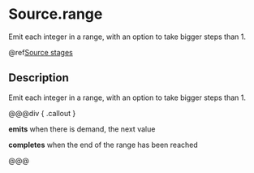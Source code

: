# Source.range

Emit each integer in a range, with an option to take bigger steps than 1.

@ref[Source stages](../index.md#source-stages)

## Description

Emit each integer in a range, with an option to take bigger steps than 1.


@@@div { .callout }

**emits** when there is demand, the next value

**completes** when the end of the range has been reached

@@@

